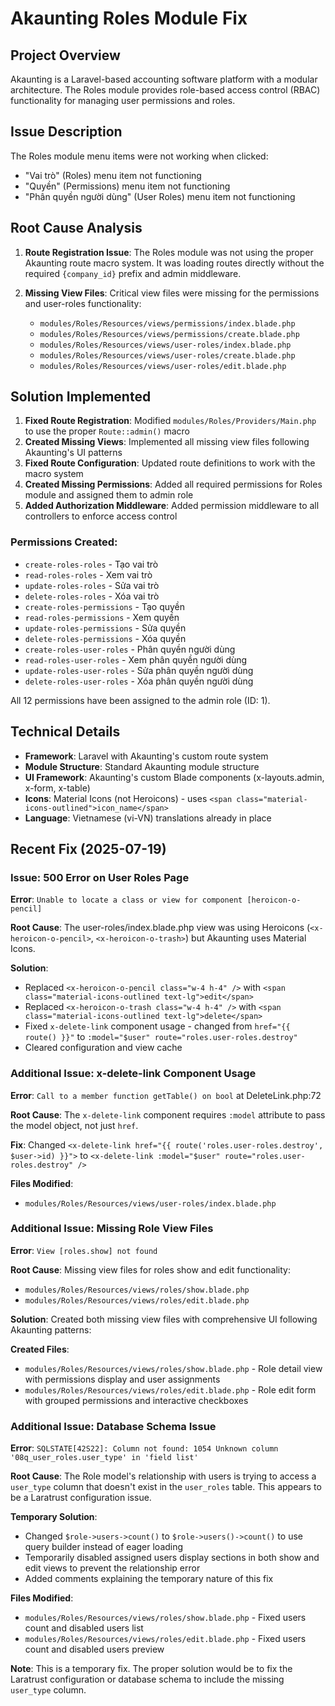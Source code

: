 # Akaunting Roles Module Fix

## Project Overview

Akaunting is a Laravel-based accounting software platform with a modular architecture. The Roles module provides role-based access control (RBAC) functionality for managing user permissions and roles.

## Issue Description

The Roles module menu items were not working when clicked:

- "Vai trò" (Roles) menu item not functioning
- "Quyền" (Permissions) menu item not functioning
- "Phân quyền người dùng" (User Roles) menu item not functioning

## Root Cause Analysis

1. **Route Registration Issue**: The Roles module was not using the proper Akaunting route macro system. It was loading routes directly without the required `{company_id}` prefix and admin middleware.

2. **Missing View Files**: Critical view files were missing for the permissions and user-roles functionality:
    - `modules/Roles/Resources/views/permissions/index.blade.php`
    - `modules/Roles/Resources/views/permissions/create.blade.php`
    - `modules/Roles/Resources/views/user-roles/index.blade.php`
    - `modules/Roles/Resources/views/user-roles/create.blade.php`
    - `modules/Roles/Resources/views/user-roles/edit.blade.php`

## Solution Implemented

1. **Fixed Route Registration**: Modified `modules/Roles/Providers/Main.php` to use the proper `Route::admin()` macro
2. **Created Missing Views**: Implemented all missing view files following Akaunting's UI patterns
3. **Fixed Route Configuration**: Updated route definitions to work with the macro system
4. **Created Missing Permissions**: Added all required permissions for Roles module and assigned them to admin role
5. **Added Authorization Middleware**: Added permission middleware to all controllers to enforce access control

### Permissions Created:

- `create-roles-roles` - Tạo vai trò
- `read-roles-roles` - Xem vai trò
- `update-roles-roles` - Sửa vai trò
- `delete-roles-roles` - Xóa vai trò
- `create-roles-permissions` - Tạo quyền
- `read-roles-permissions` - Xem quyền
- `update-roles-permissions` - Sửa quyền
- `delete-roles-permissions` - Xóa quyền
- `create-roles-user-roles` - Phân quyền người dùng
- `read-roles-user-roles` - Xem phân quyền người dùng
- `update-roles-user-roles` - Sửa phân quyền người dùng
- `delete-roles-user-roles` - Xóa phân quyền người dùng

All 12 permissions have been assigned to the admin role (ID: 1).

## Technical Details

- **Framework**: Laravel with Akaunting's custom route system
- **Module Structure**: Standard Akaunting module structure
- **UI Framework**: Akaunting's custom Blade components (x-layouts.admin, x-form, x-table)
- **Icons**: Material Icons (not Heroicons) - uses `<span class="material-icons-outlined">icon_name</span>`
- **Language**: Vietnamese (vi-VN) translations already in place

## Recent Fix (2025-07-19)

### Issue: 500 Error on User Roles Page

**Error**: `Unable to locate a class or view for component [heroicon-o-pencil]`

**Root Cause**: The user-roles/index.blade.php view was using Heroicons (`<x-heroicon-o-pencil>`, `<x-heroicon-o-trash>`) but Akaunting uses Material Icons.

**Solution**:

- Replaced `<x-heroicon-o-pencil class="w-4 h-4" />` with `<span class="material-icons-outlined text-lg">edit</span>`
- Replaced `<x-heroicon-o-trash class="w-4 h-4" />` with `<span class="material-icons-outlined text-lg">delete</span>`
- Fixed `x-delete-link` component usage - changed from `href="{{ route() }}"` to `:model="$user" route="roles.user-roles.destroy"`
- Cleared configuration and view cache

### Additional Issue: x-delete-link Component Usage

**Error**: `Call to a member function getTable() on bool` at DeleteLink.php:72

**Root Cause**: The `x-delete-link` component requires `:model` attribute to pass the model object, not just `href`.

**Fix**: Changed `<x-delete-link href="{{ route('roles.user-roles.destroy', $user->id) }}">` to `<x-delete-link :model="$user" route="roles.user-roles.destroy" />`

**Files Modified**:

- `modules/Roles/Resources/views/user-roles/index.blade.php`

### Additional Issue: Missing Role View Files

**Error**: `View [roles.show] not found`

**Root Cause**: Missing view files for roles show and edit functionality:

- `modules/Roles/Resources/views/roles/show.blade.php`
- `modules/Roles/Resources/views/roles/edit.blade.php`

**Solution**: Created both missing view files with comprehensive UI following Akaunting patterns:

**Created Files**:

- `modules/Roles/Resources/views/roles/show.blade.php` - Role detail view with permissions display and user assignments
- `modules/Roles/Resources/views/roles/edit.blade.php` - Role edit form with grouped permissions and interactive checkboxes

### Additional Issue: Database Schema Issue

**Error**: `SQLSTATE[42S22]: Column not found: 1054 Unknown column '08q_user_roles.user_type' in 'field list'`

**Root Cause**: The Role model's relationship with users is trying to access a `user_type` column that doesn't exist in the `user_roles` table. This appears to be a Laratrust configuration issue.

**Temporary Solution**:

- Changed `$role->users->count()` to `$role->users()->count()` to use query builder instead of eager loading
- Temporarily disabled assigned users display sections in both show and edit views to prevent the relationship error
- Added comments explaining the temporary nature of this fix

**Files Modified**:

- `modules/Roles/Resources/views/roles/show.blade.php` - Fixed users count and disabled users list
- `modules/Roles/Resources/views/roles/edit.blade.php` - Fixed users count and disabled users preview

**Note**: This is a temporary fix. The proper solution would be to fix the Laratrust configuration or database schema to include the missing `user_type` column.
